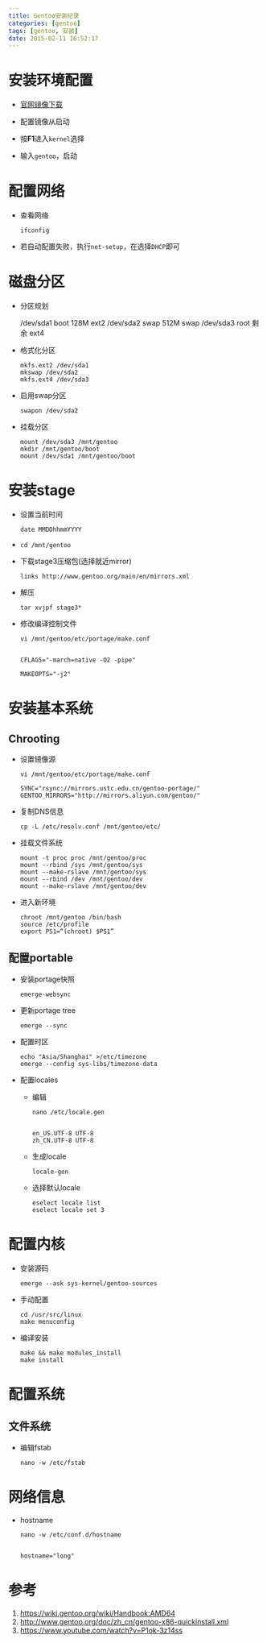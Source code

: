 ```yaml
---
title: Gentoo安装纪录
categories: [gentoo]
tags: [gentoo, 安装]
date: 2015-02-11 16:52:17
---
```


# 安装环境配置

-   [官网镜像下载](https://www.gentoo.org/main/en/where.xml)

-   配置镜像从启动

-   按**F1**进入`kernel`选择

-   输入`gentoo`，启动

# 配置网络

-   查看网络

        ifconfig

-   若自动配置失败，执行`net-setup`，在选择`DHCP`即可

# 磁盘分区

-   分区规划

    /dev/sda1   boot    128M    ext2
    /dev/sda2   swap    512M    swap
    /dev/sda3   root    剩余    ext4

-   格式化分区

        mkfs.ext2 /dev/sda1
        mkswap /dev/sda2
        mkfs.ext4 /dev/sda3

-   启用swap分区

        swapon /dev/sda2

-   挂载分区

        mount /dev/sda3 /mnt/gentoo
        mkdir /mnt/gentoo/boot
        mount /dev/sda1 /mnt/gentoo/boot

# 安装stage

-   设置当前时间

        date MMDDhhmmYYYY

-   `cd /mnt/gentoo`

-   下载stage3压缩包(选择就近mirror)

        links http://www.gentoo.org/main/en/mirrors.xml

-   解压

        tar xvjpf stage3*

-   修改编译控制文件

        vi /mnt/gentoo/etc/portage/make.conf


        CFLAGS="-march=native -O2 -pipe"

        MAKEOPTS="-j2"

# 安装基本系统

## Chrooting

-   设置镜像源

        vi /mnt/gentoo/etc/portage/make.conf

        SYNC="rsync://mirrors.ustc.edu.cn/gentoo-portage/"
        GENTOO_MIRRORS="http://mirrors.aliyun.com/gentoo/"

-   复制DNS信息

        cp -L /etc/resolv.conf /mnt/gentoo/etc/

-   挂载文件系统

        mount -t proc proc /mnt/gentoo/proc
        mount --rbind /sys /mnt/gentoo/sys
        mount --make-rslave /mnt/gentoo/sys
        mount --rbind /dev /mnt/gentoo/dev
        mount --make-rslave /mnt/gentoo/dev

-   进入新环境

        chroot /mnt/gentoo /bin/bash
        source /etc/profile
        export PS1=“(chroot) $PS1”

## 配置portable

-   安装portage快照

        emerge-websync

-   更新portage tree

        emerge --sync

-   配置时区

        echo "Asia/Shanghai" >/etc/timezone
        emerge --config sys-libs/timezone-data

-   配置locales

    -   编辑

            nano /etc/locale.gen


            en_US.UTF-8 UTF-8
            zh_CN.UTF-8 UTF-8

    -   生成locale

            locale-gen

    -   选择默认locale

            eselect locale list
            eselect locale set 3

#   配置内核

-   安装源码

        emerge --ask sys-kernel/gentoo-sources

-   手动配置

        cd /usr/src/linux
        make menuconfig

-   编译安装

        make && make modules_install
        make install

# 配置系统

## 文件系统

-   编辑fstab

        nano -w /etc/fstab

# 网络信息

-   hostname

        nano -w /etc/conf.d/hostname


        hostname="long"

# 参考

1.  <https://wiki.gentoo.org/wiki/Handbook:AMD64>
1.  <http://www.gentoo.org/doc/zh_cn/gentoo-x86-quickinstall.xml>
1.  <https://www.youtube.com/watch?v=P1ok-3z14ss>
